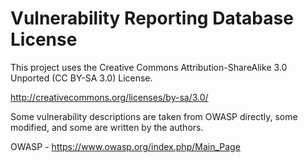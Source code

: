 # Vulnerability Reporting Database License

This project uses the Creative Commons Attribution-ShareAlike 3.0 Unported (CC BY-SA 3.0) License.

http://creativecommons.org/licenses/by-sa/3.0/

Some vulnerability descriptions are taken from OWASP directly, some modified, and some are written by the authors.

OWASP - https://www.owasp.org/index.php/Main_Page
